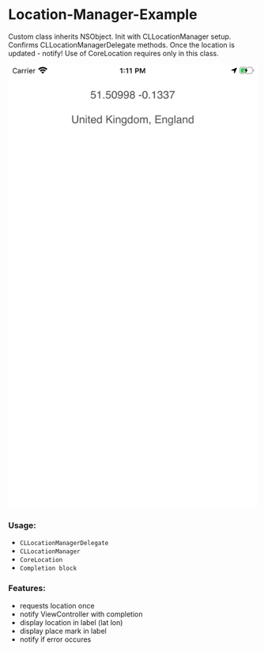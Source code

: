# Location-Manager-Example
Custom class inherits NSObject. Init with CLLocationManager setup. Confirms CLLocationManagerDelegate methods. Once the location is updated - notify!
Use of CoreLocation requires only in this class.

![Location-Manager-Example](./screenshot1.png "Location Manager Example")


### Usage:
* `CLLocationManagerDelegate`
* `CLLocationManager`
* `CoreLocation`
* `Completion block`




 
### Features: 
* requests location once
* notify ViewController with completion
* display location in label (lat lon) 
* display place mark in label
* notify if error occures

